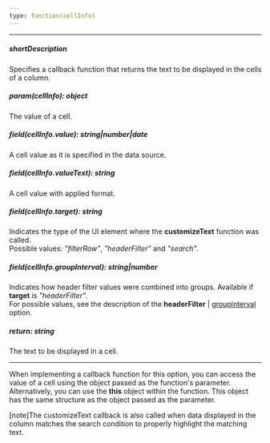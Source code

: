 ```yaml
---
type: function(cellInfo)
---
```

---
##### shortDescription
Specifies a callback function that returns the text to be displayed in the cells of a column.

##### param(cellInfo): object
The value of a cell.

##### field(cellInfo.value): string|number|date
A cell value as it is specified in the data source.

##### field(cellInfo.valueText): string
A cell value with applied format.

##### field(cellInfo.target): string
Indicates the type of the UI element where the <b>customizeText</b> function was called.<br/>Possible values: <i>"filterRow"</i>, <i>"headerFilter"</i> and <i>"search"</i>.

##### field(cellInfo.groupInterval): string|number
Indicates how header filter values were combined into groups. Available if <b>target</b> is <i>"headerFilter"</i>.<br />For possible values, see the description of the <b>headerFilter</b> | <a href="/Documentation/16_1/ApiReference/UI_Widgets/dxDataGrid/Configuration/columns/headerFilter/#groupInterval">groupInterval</a> option.

##### return: string
The text to be displayed in a cell.

---
When implementing a callback function for this option, you can access the value of a cell using the object passed as the function's parameter. Alternatively, you can use the **this** object within the function. This object has the same structure as the object passed as the parameter.

[note]The customizeText callback is also called when data displayed in the column matches the search condition to properly highlight the matching text.